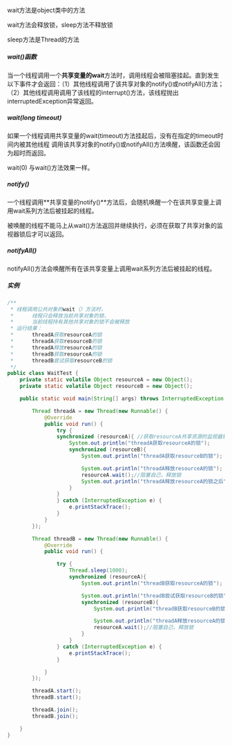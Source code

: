 wait方法是object类中的方法

wait方法会释放锁，sleep方法不释放锁

sleep方法是Thread的方法

##### wait()函数

当一个线程调用一个**共享变量的wait**方法时，调用线程会被阻塞挂起。直到发生以下事件才会返回：（1）其他线程调用了该共享对象的notify()或notifyAll()方法；（2）其他线程调用调用了该线程的interrupt()方法，该线程抛出interruptedException异常返回。

##### wait(long timeout)

如果一个线程调用共享变量的wait(timeout)方法挂起后，没有在指定的timeout时间内被其他线程 调用该共享对象的notify()或notifyAll()方法唤醒，该函数还会因为超时而返回。

wait(0) 与wait()方法效果一样。

##### notify()

一个线程调用**共享变量的notify()**方法后，会随机唤醒一个在该共享变量上调用wait系列方法后被挂起的线程。

被唤醒的线程不能马上从wait()方法返回并继续执行，必须在获取了共享对象的监视器锁后才可以返回。

##### notifyAll()

notifyAll()方法会唤醒所有在该共享变量上调用wait系列方法后被挂起的线程。



##### 实例

```java
/**
 * 线程调用公共对象的wait（）方法时，
 *      线程只会释放当前共享对象的锁，
 *      当前线程持有其他共享对象的锁不会被释放
 * 运行结果：
 *      threadA获取resourceA的锁
 *      threadA获取resourceB的锁
 *      threadA释放resourceA的锁
 *      threadB获取resourceA的锁
 *      threadB尝试获取resourceB的锁
 */
public class WaitTest {
    private static volatile Object resourceA = new Object();
    private static volatile Object resourceB = new Object();

    public static void main(String[] args) throws InterruptedException {

        Thread threadA = new Thread(new Runnable() {
            @Override
            public void run() {
                try {
                synchronized (resourceA){ //获取resourceA共享资源的监视器锁
                    System.out.println("threadA获取resourceA的锁");
                    synchronized (resourceB){
                        System.out.println("threadA获取resourceB的锁");

                        System.out.println("threadA释放resourceA的锁");
                        resourceA.wait();//阻塞自己，释放锁
                        System.out.println("threadA释放resourceA的锁之后");
                    }
                }
                } catch (InterruptedException e) {
                    e.printStackTrace();
                }
            }
        });

        Thread threadB = new Thread(new Runnable() {
            @Override
            public void run() {

                try {
                    Thread.sleep(1000);
                    synchronized (resourceA){
                        System.out.println("threadB获取resourceA的锁");

                        System.out.println("threadB尝试获取resourceB的锁");
                        synchronized (resourceB){
                            System.out.println("threadB获取resourceB的锁");

                            System.out.println("threadA释放resourceA的锁");
                            resourceA.wait();//阻塞自己，释放锁
                        }
                    }
                } catch (InterruptedException e) {
                    e.printStackTrace();
                }

            }
        });

        threadA.start();
        threadB.start();

        threadA.join();
        threadB.join();

    }
}
```

